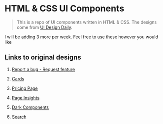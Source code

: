 # HTML & CSS UI Components

> This is a repo of UI components written in HTML & CSS. The designs come from [UI Design Daily](https://uidesigndaily.com).

I will be adding 3 more per week. Feel free to use these however you would like


## Links to original designs


1. [Report a bug - Request feature](https://uidesigndaily.com/posts/sketch-report-a-bug-request-feature-modal-pop-up-success-error-day-1110)

2. [Cards](https://uidesigndaily.com/posts/sketch-cards-card-button-list-day-1117)

3. [Pricing Page](https://uidesigndaily.com/posts/sketch-pricing-page-table-subscription-card-cards-day-1116)

4. [Page Insights](https://uidesigndaily.com/posts/sketch-page-insights-stats-statistics-website-analytics-card-header-day-1125)
5. [Dark Components](https://uidesigndaily.com/posts/sketch-dark-components-theme-ui-dropdown-menu-progress-bar-day-1112)
6. [Search](https://uidesigndaily.com/posts/sketch-search-filter-searchbar-day-1129)